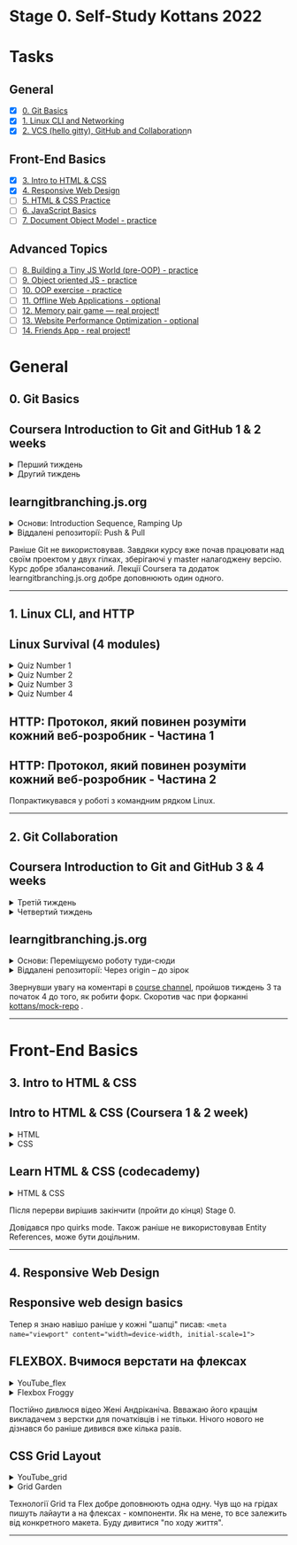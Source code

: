 # Stage 0. Self-Study Kottans 2022
# Tasks
## General
- [x] [0. Git Basics](#0-git-basics)
- [x] [1. Linux CLI and Networking](#1-linux-cli-and-http)
- [x] [2. VCS (hello gitty), GitHub and Collaboration](#2-git-collaboration)n
## Front-End Basics
- [x] [3. Intro to HTML & CSS](#3-intro-to-html--css)
- [x] [4. Responsive Web Design](#4-responsive-web-design)
- [ ] [5. HTML & CSS Practice](#)
- [ ] [6. JavaScript Basics](#)
- [ ] [7. Document Object Model - practice](#)
## Advanced Topics
- [ ] [8. Building a Tiny JS World (pre-OOP) - practice](#)
- [ ] [9. Object oriented JS - practice](#)
- [ ] [10. OOP exercise - practice](#)
- [ ] [11. Offline Web Applications - optional](#)
- [ ] [12. Memory pair game — real project!](#)
- [ ] [13. Website Performance Optimization - optional](#)
- [ ] [14. Friends App - real project!](#)

# General
## 0. Git Basics
## Coursera Introduction to Git and GitHub 1 & 2 weeks
<details><summary>Перший тиждень</summary>
<img src="/Git Basics/Introduction to Git and GitHub week1.png" alt="Week_1">
</details>
<details><summary>Другий тиждень</summary>
<img src="/Git Basics/Introduction to Git and GitHub week2.jpg" alt="Week_2">
</details>

## learngitbranching.js.org
<details><summary>Основи: Introduction Sequence, Ramping Up</summary>
<img src="/Git Basics/Introduction Sequence.jpg" alt="Вступ Нарощування">
</details>
<details><summary>Віддалені репозиторії: Push & Pull</summary>
<img src="/Git Basics/Push & Pull.jpg" alt="Віддалені репозиторії в Git">
</details>

 Раніше Git не використовував. Завдяки курсу вже почав працювати над своїм проектом у двух гілках, зберігаючі у master налагоджену версію.
Курс добре збалансований. Лекції Coursera та додаток learngitbranching.js.org добре доповнюють один одного.

------------------

## 1. Linux CLI, and HTTP
## Linux Survival (4 modules)
<details><summary>Quiz Number 1</summary>
<img src="/task_linux_cli/linux-tutorial-quiz-1_.png" alt="quiz-1">
</details>
<details><summary>Quiz Number 2</summary>
<img src="/task_linux_cli/linux-tutorial-quiz-2_.png" alt="quiz-2">
</details>
<details><summary>Quiz Number 3</summary>
<img src="/task_linux_cli/linux-tutorial-quiz-3_.png" alt="quiz-3">
</details>
<details><summary>Quiz Number 4</summary>
<img src="/task_linux_cli/linux-tutorial-quiz-4_.png" alt="quiz-4">
</details>

## HTTP: Протокол, який повинен розуміти кожний веб-розробник - Частина 1
## HTTP: Протокол, який повинен розуміти кожний веб-розробник - Частина 2

Попрактикувався у роботі з командним рядком Linux.

------------------
## 2. Git Collaboration
## Coursera Introduction to Git and GitHub 3 & 4 weeks
<details><summary>Третій тиждень</summary>
<img src="/task_git_collaboration/Introduction to Git and GitHub week3.png" alt="Week_3">
</details>
<details><summary>Четвертий тиждень</summary>
<img src="/task_git_collaboration/Introduction to Git and GitHub week4.png" alt="Week_4">
</details>

## learngitbranching.js.org 
<details><summary>Основи: Переміщуємо роботу туди-сюди</summary>
<img src="/task_git_collaboration/Cherry-pick & rebase.png" alt="Cherry-pick & rebase">
</details>
<details><summary>Віддалені репозиторії: Через origin – до зірок</summary>
<img src="/task_git_collaboration/Git Remotes.png" alt=" Git Remotes">
</details>

Звернувши увагу на коментарі в [course channel](https://web.telegram.org/k/#-1382428271), пройшов тиждень 3 та  початок 4 до того, як робити форк. Скоротив час при форканні [kottans/mock-repo](https://github.com/Kottans/mock-repo) .


------------------
# Front-End Basics
 ## 3. Intro to HTML & CSS
## Intro to HTML & CSS (Coursera 1 & 2 week)
<details><summary>HTML</summary>
<img src="/task_html_css_intro/Coursera_HTML.JPG" alt="Result HTML">
</details>
<details><summary>CSS</summary>
<img src="/task_html_css_intro/Coursera_CSS.JPG" alt="Result CSS">
</details>

## Learn HTML & CSS (codecademy)
<details><summary>HTML & CSS</summary>
<img src="/task_html_css_intro/codecademy_learn_html_css.jpg" alt="Result HTML+CSS">
<img src="/task_html_css_intro/codecademy_learn_html.jpg" alt="Result HTML">
<img src="/task_html_css_intro/codecademy_learn_css.jpg" alt="Result CSS">
</details>

Після перерви вирішив закінчити (пройти до кінця) Stage 0.

Довідався про  quirks mode. Також раніше не використовував Entity References, може бути доцільним.

------------------
## 4. Responsive Web Design
## Responsive web design basics
Тепер я знаю навішо раніше у кожні "шапці" писав:
`<meta name="viewport" content="width=device-width, initial-scale=1">`

## FLEXBOX. Вчимося верстати на флексах
<details><summary>YouTube_flex</summary>
<img src="/task_responsive_web_design/flex.JPG" alt="Zheka flexbox">
</details>
<details><summary>Flexbox Froggy</summary>
<img src="/task_responsive_web_design/flexbox_froggy.JPG" alt="Result Flexbox Froggy">
</details>

Постійно дивлюся відео Жені Андріканіча. Ввважаю його кращім викладачем з верстки для початківців і не тільки. Нічого нового не дізнався бо раніше дивився вже кілька разів.

## CSS Grid Layout
<details><summary>YouTube_grid</summary> 
<img src="/task_responsive_web_design/grid.JPG" alt="Zheka grid">
</details>
<details><summary>Grid Garden</summary> 
<img src="/task_responsive_web_design/grid_garden.JPG" alt="Result Grid Garden">
</details>

Технології Grid та Flex добре доповнюють одна одну. Чув що на грідах пишуть лайаути а на флексах - компоненти. Як на мене, то все залежить від конкретного макета. Буду дивитися "по ходу життя".

------------------